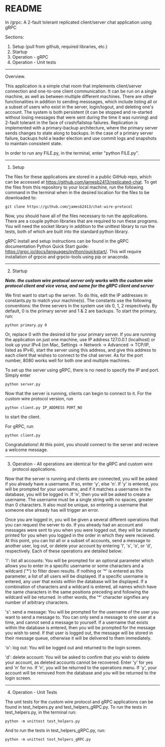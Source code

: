 # README
In /grpc: A 2-fault tolerant replicated client/server chat application using gRPC

Sections:
1. Setup (pull from github, required libraries, etc.)
2. Startup
4. Operation - gRPC
5. Operation - Unit tests

-----------------------------------------------------------------------------------------------------------------------------------------------
Overview.

This application is a simple chat room that implements client/server connection and one-to-one client communication. It can be run on a single 
machine, as well as between multiple different machines. There are other functionalities in addition to sending messsages, which include listing 
all or a subset of users who exist in the server, login/logout, and deleting one's account. The system is both persistent (it can be stopped and re-started without losing messages that were sent during the time it was running) and 2-fault tolerant in the face of crash/failstop failures. Replication is implemented with a primary-backup architecture, where the primary server sends changes to state along to backups. In the case of a primary server failure, backups hold a leader election and use commit logs and snapshots to maintain consistent state.

In order to run any FILE.py, in the terminal, enter "python FILE.py".

-----------------------------------------------------------------------------------------------------------------------------------------------
1. Setup

The files for these applications are stored in a public GitHub repo, which can be accessed at https://github.com/jamesb2413/replicated-chat.
To get the files from this repository to your local machine, run the following command in the terminal when in the desired location for the files 
to be downloaded to:

    git clone https://github.com/jamesb2413/chat-wire-protocol

Now, you should have all of the files necessary to run the applications. There are a couple python libraries that are required to run these 
programs. You will need the socket library in addition to the unittest library to run the tests, both of which are built into the standard python 
library.

gRPC install and setup instructions can be found in the gRPC documentation Python Quick Start guide: 
https://grpc.io/docs/languages/python/quickstart/. This will require installation of grpcio and grpcio-tools using pip or anaconda.

-----------------------------------------------------------------------------------------------------------------------------------------------
2. Startup

***Note. the custom wire protocol server only works with the custom wire protocol client and vice versa, and same for the gRPC client and server***

We first want to start up the server. To do this, edit the IP addresses in constants.py to match your machine(s). The constants use the following conventions: the three servers in the system use ids 0, 1, 2 respectively. By default, 0 is the primary server and 1 & 2 are backups. To start the primary, run:

    python primary.py 0

Or, replace 0 with the desired id for your primary server. If you are running the application on just one machine, use IP address 127.0.0.1 (localhost) or look up your IPv4 (on Mac, Settings -> Network -> Advanced -> TCP/IP, listed as IPv4), start the server using this address, and give this address to each client that wishes to connect to  the chat server. As for the port number, 8080 works well for both one and multiple machines. 

To set up the server using gRPC, there is no need to specify the IP and port. Simply enter

    python server.py

Now that the server is running, clients can begin to connect to it. For the custom wire protocol version, run

    python client.py IP_ADDRESS PORT_NO

to start the client. 

For gRPC, run

    python client.py
    
Congratulations! At this point, you should connect to the server and recieve a welcome message. 

-----------------------------------------------------------------------------------------------------------------------------------------------
3. Operation - All operations are identical for the gRPC and custom wire protocol applications.

Now that the server is running and clients are connected, you will be asked if you already have a username. If so, enter 'y', else 'n'. If 'y' 
is entered, you will be prompted for your username, and if it matches a username in the database, you will be logged in. If 'n', then you will 
be asked to create a username. The username must be a single string with no spaces, greater than 0 characters. It also must be unique, so 
entering a username that someone else already has will trigger an error.

Once you are logged in, you will be given a several different operations that you can request the server to do. If you already had an account 
and messages were sent to you when you were logged out, they will be instantly printed for you when you logged in the order in which they were 
recieved. At this point, you can list all or a subset of accounts, send a message to another user, log out, or delete your account by entering 
'l', 's', 'o', or 'd', respectively. Each of these operations are detailed below:

'l': list all accounts: You will be prompted for an optional parameter which allows you to enter in a specific username or some characters and a 
wildcard ('\*') to filter down results. If nothing or '\*' is entered as this parameter, a list of all users will be displayed. If a specific username is 
entered, any user that exists within the database will be displayed. If a combination of characters and a wildcard is entered, all names which have 
the same characters in the same positions preceding and following the wildcard will be returned. In other words, the '\*' character signifies any
number of arbitrary characters.

's': send a message: You will be prompted for the username of the user you want to send a message to. You can only send a message to one user at 
a time, and cannot send a message to yourself. If a username that exists within the database is entered, then you will be prompted for the message 
you wish to send. If that user is logged out, the message will be stored in their message queue, otherwise it will be delivered to them immediately.

'o': log out: You will be logged out and returned to the login screen.

'd': delete account: You will be asked to confirm that you wish to delete your account, as deleted accounts cannot be recovered. Enter 'y' for yes 
and 'n' for no. If 'n', you will be returned to the operations menu. If 'y', your account will be removed from the database and you will be 
returned to the login screen. 

-----------------------------------------------------------------------------------------------------------------------------------------------
4. Operation - Unit Tests

The unit tests for the custom wire protocol and gRPC applications can be found in test_helpers.py and test_helpers_gRPC.py. To run the tests in 
test_helpers.py, in the terminal run:

    python -m unittest test_helpers.py

And to run the tests in test_helpers_gRPC.py, run:

    python -m unittest test_helpers_gRPC.py


